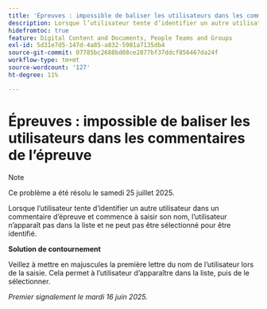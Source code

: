```yaml
---
title: 'Épreuves : impossible de baliser les utilisateurs dans les commentaires de l’épreuve'
description: Lorsque l’utilisateur tente d’identifier un autre utilisateur dans un commentaire d’épreuve et commence à saisir son nom, l’utilisateur n’apparaît pas dans la liste et ne peut pas être sélectionné pour être identifié. Une solution de contournement est disponible.
hidefromtoc: true
feature: Digital Content and Documents, People Teams and Groups
exl-id: 5d31e7d5-147d-4a85-a832-5981a7135db4
source-git-commit: 07785bc2688bd08ce2877bf37ddcf856467da24f
workflow-type: tm+mt
source-wordcount: '127'
ht-degree: 11%

---
```


# Épreuves : impossible de baliser les utilisateurs dans les commentaires de l’épreuve

>[!NOTE]
>
>Ce problème a été résolu le samedi 25 juillet 2025.

Lorsque l’utilisateur tente d’identifier un autre utilisateur dans un commentaire d’épreuve et commence à saisir son nom, l’utilisateur n’apparaît pas dans la liste et ne peut pas être sélectionné pour être identifié.

**Solution de contournement**

Veillez à mettre en majuscules la première lettre du nom de l’utilisateur lors de la saisie. Cela permet à l’utilisateur d’apparaître dans la liste, puis de le sélectionner.

_Premier signalement le mardi 16 juin 2025._
